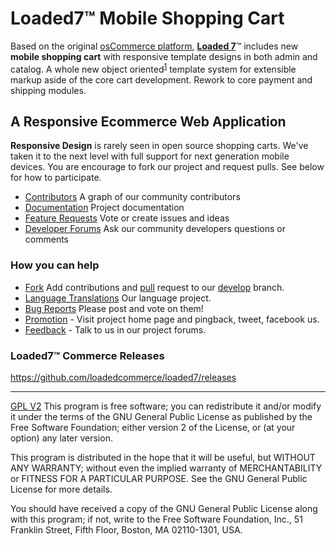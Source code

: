 # Loaded7&trade; Mobile Shopping Cart
Based on the original [osCommerce platform](http://www.oscommerce.com "osCommerce Online Merchant"), **[Loaded 7]**&trade; includes new **mobile shopping cart** with responsive template designs in both admin and catalog.
A whole new object oriented<sup>[1]</sup> template system for extensible markup aside of the core cart development. Rework to core payment and shipping modules.
## A Responsive Ecommerce Web Application
**Responsive Design** is rarely seen in open source shopping carts. We've taken it to the next level with full support for next generation mobile devices.
You are encourage to fork our project and request pulls. See below for how to participate.

- [Contributors] A graph of our community contributors
- [Documentation] Project documentation
- [Feature Requests] Vote or create issues and ideas
- [Developer Forums] Ask our community developers questions or comments


### How you can help
- [Fork] Add contributions and [pull] request to our [develop] branch.
- [Language Translations] Our language project.
- [Bug Reports] Please post and vote on them!
- [Promotion] - Visit project home page and pingback, tweet, facebook us.
- [Feedback] - Talk to us in our project forums.

### Loaded7&trade; Commerce Releases
https://github.com/loadedcommerce/loaded7/releases


----

[GPL V2](http://www.gnu.org/licenses/gpl-2.0.html#SEC2) This program is free software; you can redistribute it and/or
modify it under the terms of the GNU General Public License
as published by the Free Software Foundation; either version 2
of the License, or (at your option) any later version.

This program is distributed in the hope that it will be useful,
but WITHOUT ANY WARRANTY; without even the implied warranty of
MERCHANTABILITY or FITNESS FOR A PARTICULAR PURPOSE.  See the
GNU General Public License for more details.

You should have received a copy of the GNU General Public License
along with this program; if not, write to the Free Software
Foundation, Inc., 51 Franklin Street, Fifth Floor, Boston, MA  02110-1301, USA.

[Contributors]: https://github.com/loadedcommerce/loaded7/graphs/contributors/
[Documentation]: http://www.docs.loaded7.com/
[Feature Requests]: http://50.63.86.50/HelpDesk/Ideas.aspx
[Bug Reports]: http://50.63.86.50/HelpDesk/Issues.aspx
[Developer Forums]: http://loaded7.com/community/forums/main/developer-forum/
[Language Translations]: https://githubt.com/loadedcommerce/loaded7-langauges/
[Feedback]: http://www.loaded7.com/forums/
[Promotion]: http://www.loaded7.com/
[Loaded 7]: http://www.loaded7.com
[1]: http://en.wikipedia.org/wiki/Object-oriented_programming/
[Fork]: https://help.github.com/articles/fork-a-repo/
[develop]: https://github.com/loadedcommerce/loaded7/tree/develop
[pull]: https://help.github.com/articles/using-pull-requests#fork--pull
